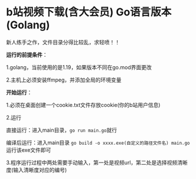 # b站视频下载(含大会员) Go语言版本(Golang) 
新人练手之作，文件目录分得比较乱，求轻喷！！

**运行的前提条件**：

1.golang，当前使用的是1.19，如果版本不同在go.mod界面更改

2.主机上必须安装ffmpeg，并添加全局的环境变量

**开始运行**：

1.必须在桌面创建一个cookie.txt文件存放cookie(你的b站用户信息)

2.运行

直接运行：进入main目录，```go run main.go```就行

编译后运行：进入main目录 ```go build -o xxxx.exe(自定义的路径文件名) main.go```
           运行该exe文件即可

3.程序运行过程中两处需要手动输入，第一处是视频url，第二处是选择视频清晰度(输入清晰度对应的编号)
